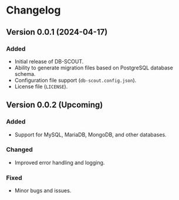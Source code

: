 # Changelog

## Version 0.0.1 (2024-04-17)

### Added
- Initial release of DB-SCOUT.
- Ability to generate migration files based on PostgreSQL database schema.
- Configuration file support (`db-scout.config.json`).
- License file (`LICENSE`).

## Version 0.0.2 (Upcoming)

### Added
- Support for MySQL, MariaDB, MongoDB, and other databases.

### Changed
- Improved error handling and logging.

### Fixed
- Minor bugs and issues.
